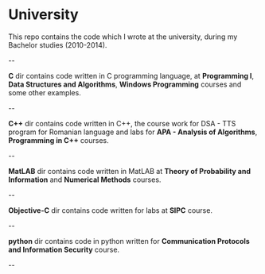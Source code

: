 University
==========

This repo contains the code which I wrote at the university, during my Bachelor studies (2010-2014). 

--

**C** dir contains code written in C programming language, at **Programming I**, **Data Structures and Algorithms**, **Windows Programming** courses and some other examples.

--

**C++** dir contains code written in C++, the course work for DSA - TTS program for Romanian language and labs for **APA - Analysis of Algorithms**, **Programming in C++** courses.

--

**MatLAB** dir contains code written in MatLAB at **Theory of Probability and Information** and **Numerical Methods** courses.

--

**Objective-C** dir contains code written for labs at **SIPC** course.

--

**python** dir contains code in python written for **Communication Protocols and Information Security** course.

--
